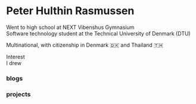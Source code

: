 # Peter Hulthin Rasmussen

Went to high school at NEXT Vibenshus Gymnasium  
Software technology student at the Technical University of Denmark (DTU)

Multinational, with citizenship in Denmark 🇩🇰 and Thailand 🇹🇭  

Interest  
I drew 


### blogs

### projects
